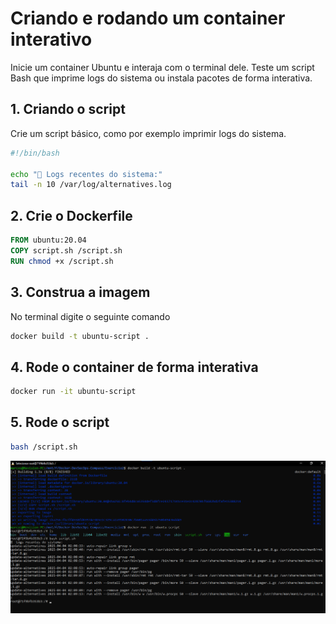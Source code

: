 # Criando e rodando um container interativo
Inicie um container Ubuntu e interaja com o terminal dele. Teste um script Bash que
imprime logs do sistema ou instala pacotes de forma interativa.

## 1. Criando o script
Crie um script básico, como por exemplo imprimir logs do sistema.
```bash
#!/bin/bash

echo "📄 Logs recentes do sistema:"
tail -n 10 /var/log/alternatives.log 
```

## 2. Crie o Dockerfile
```Dockerfile
FROM ubuntu:20.04
COPY script.sh /script.sh
RUN chmod +x /script.sh
```

## 3. Construa a imagem
No terminal digite o seguinte comando
```bash
docker build -t ubuntu-script .
```

## 4. Rode o container de forma interativa
```bash
docker run -it ubuntu-script
```

## 5. Rode o script
```bash
bash /script.sh
```
<img src="print_script.png"></img>
